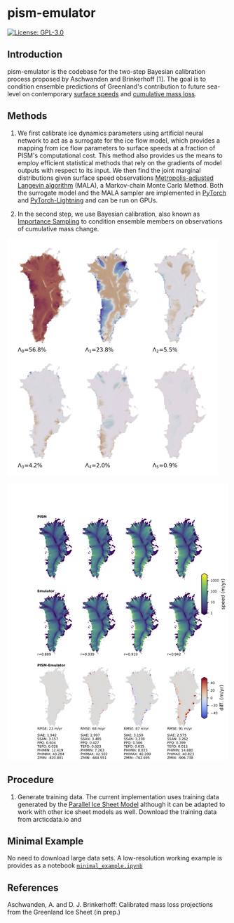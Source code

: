 # pism-emulator

[![License: GPL-3.0](https://img.shields.io:/github/license/pism/pism-emulator)](https://opensource.org/licenses/GPL-3.0)

## Introduction

pism-emulator is the codebase for the two-step Bayesian calibration process proposed by Aschwanden and Brinkerhoff [1]. The goal is to condition ensemble predictions of Greenland's contribution to future sea-level on contemporary [surface speeds](https://nsidc.org/data/nsidc-0478) and [cumulative mass loss](http://imbie.org).

## Methods

1. We first calibrate ice dynamics parameters using artificial neural network to act as a surrogate for the ice flow model, which provides a mapping from ice flow parameters to surface speeds at a fraction of PISM's computational cost. This method also provides us the means to employ efficient statistical methods that rely on the gradients of model outputs with respect to its input. We then find the joint marginal distributions given surface speed observations [Metropolis-adjusted Langevin algorithm](https://en.wikipedia.org/wiki/Metropolis-adjusted_Langevin_algorithm) (MALA), a Markov-chain Monte Carlo Method. Both the surrogate model and the MALA sampler are implemented in [PyTorch](https://pytorch.org) and [PyTorch-Lightning](https://www.pytorchlightning.ai) and can be run on GPUs.

2. In the second step, we use Bayesian calibration, also known as [Importance Sampling](https://en.wikipedia.org/wiki/Importance_sampling) to condition ensemble members on observations of cumulative mass change.

![The first six eigen-glaciers](https://github.com/pism/pism-emulator/blob/master/images/eigenglaciers.png)

![PISM vs Emulator](https://github.com/pism/pism-emulator/blob/master/images/speed_emulator_train.png)

## Procedure

1. Generate training data. The current implementation uses training data generated by the [Parallel Ice Sheet Model](https://pism.io) although it can be adapted to work with other ice sheet models as well. Download the training data from arcticdata.io and

## Minimal Example

No need to download large data sets. A low-resolution working example is provides as a notebook [`minimal_example.ipynb`](https://github.com/pism/pism-emulator/blob/master/notebooks/minimal_example.ipyng)


## References

Aschwanden, A. and D. J. Brinkerhoff: Calibrated mass loss projections from the Greenland Ice Sheet (in prep.)
